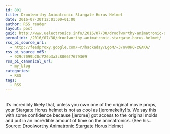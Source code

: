 ```yaml
---
id: 801
title: Droolworthy Animatronic Stargate Horus Helmet
date: 2016-07-30T12:01:00+01:00
author: RSS reader
layout: post
guid: http://www.uelectronics.info/2016/07/30/droolworthy-animatronic-stargate-horus-helmet/
permalink: /2016/07/30/droolworthy-animatronic-stargate-horus-helmet/
rss_pi_source_url:
  - http://feedproxy.google.com/~r/hackaday/LgoM/~3/nv0H0-zGAKA/
rss_pi_source_md5:
  - 929c7099b20c726b3a3c8066f7679369
rss_pi_canonical_url:
  - my_blog
categories:
  - RSS
tags:
  - RSS
---
```

&#013;  
It’s incredibly likely that, unless you own one of the original movie props, your Stargate Horus helmet is not as cool as [jeromekelty]’s. We say this with some confidence because [jerome] got access to the original molds and put in an incredible amount of time on the animatronics. (See his…&#013;  
Source: <a href="http://feedproxy.google.com/~r/hackaday/LgoM/~3/nv0H0-zGAKA/" target="_blank">Droolworthy Animatronic Stargate Horus Helmet</a>